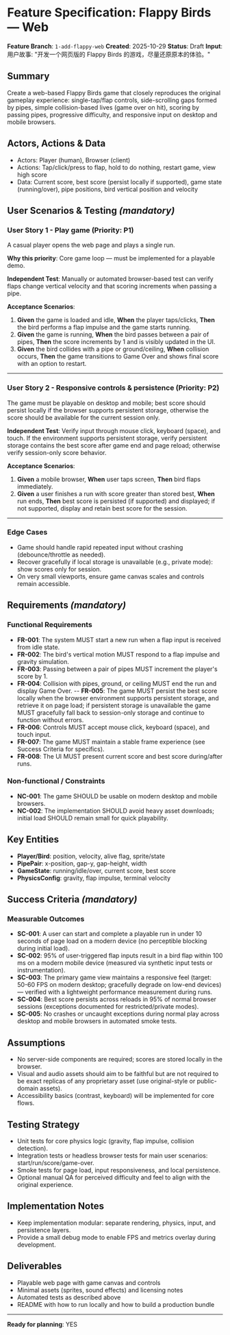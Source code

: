 # Feature Specification: Flappy Birds — Web

**Feature Branch**: `1-add-flappy-web`
**Created**: 2025-10-29
**Status**: Draft
**Input**: 用户故事: "开发一个网页版的 Flappy Birds 的游戏，尽量还原原本的体验。"

## Summary

Create a web-based Flappy Birds game that closely reproduces the original gameplay
experience: single-tap/flap controls, side-scrolling gaps formed by pipes, simple
collision-based lives (game over on hit), scoring by passing pipes, progressive
difficulty, and responsive input on desktop and mobile browsers.

## Actors, Actions & Data

- Actors: Player (human), Browser (client)
- Actions: Tap/click/press to flap, hold to do nothing, restart game, view high score
- Data: Current score, best score (persist locally if supported), game state (running/over),
  pipe positions, bird vertical position and velocity

## User Scenarios & Testing *(mandatory)*

### User Story 1 - Play game (Priority: P1)

A casual player opens the web page and plays a single run.

**Why this priority**: Core game loop — must be implemented for a playable demo.

**Independent Test**: Manually or automated browser-based test can verify flaps
change vertical velocity and that scoring increments when passing a pipe.

**Acceptance Scenarios**:

1. **Given** the game is loaded and idle, **When** the player taps/clicks, **Then** the
   bird performs a flap impulse and the game starts running.
2. **Given** the game is running, **When** the bird passes between a pair of pipes,
   **Then** the score increments by 1 and is visibly updated in the UI.
3. **Given** the bird collides with a pipe or ground/ceiling, **When** collision occurs,
   **Then** the game transitions to Game Over and shows final score with an option to restart.

---

### User Story 2 - Responsive controls & persistence (Priority: P2)

The game must be playable on desktop and mobile; best score should persist locally if the
browser supports persistent storage, otherwise the score should be available for the
current session only.

**Independent Test**: Verify input through mouse click, keyboard (space), and touch.
If the environment supports persistent storage, verify persistent storage contains the best
score after game end and page reload; otherwise verify session-only score behavior.

**Acceptance Scenarios**:

1. **Given** a mobile browser, **When** user taps screen, **Then** bird flaps immediately.
2. **Given** a user finishes a run with score greater than stored best, **When** run ends,
   **Then** best score is persisted (if supported) and displayed; if not supported, display
   and retain best score for the session.

---

### Edge Cases

- Game should handle rapid repeated input without crashing (debounce/throttle as needed).
- Recover gracefully if local storage is unavailable (e.g., private mode): show scores
  only for session.
- On very small viewports, ensure game canvas scales and controls remain accessible.

## Requirements *(mandatory)*

### Functional Requirements

- **FR-001**: The system MUST start a new run when a flap input is received from idle state.
- **FR-002**: The bird's vertical motion MUST respond to a flap impulse and gravity simulation.
- **FR-003**: Passing between a pair of pipes MUST increment the player's score by 1.
- **FR-004**: Collision with pipes, ground, or ceiling MUST end the run and display Game Over.
-- **FR-005**: The game MUST persist the best score locally when the browser environment
  supports persistent storage, and retrieve it on page load; if persistent storage is
  unavailable the game MUST gracefully fall back to session-only storage and continue
  to function without errors.
- **FR-006**: Controls MUST accept mouse click, keyboard (space), and touch input.
- **FR-007**: The game MUST maintain a stable frame experience (see Success Criteria for specifics).
- **FR-008**: The UI MUST present current score and best score during/after runs.

### Non-functional / Constraints

- **NC-001**: The game SHOULD be usable on modern desktop and mobile browsers.
- **NC-002**: The implementation SHOULD avoid heavy asset downloads; initial load
  SHOULD remain small for quick playability.

## Key Entities

- **Player/Bird**: position, velocity, alive flag, sprite/state
- **PipePair**: x-position, gap-y, gap-height, width
- **GameState**: running/idle/over, current score, best score
- **PhysicsConfig**: gravity, flap impulse, terminal velocity

## Success Criteria *(mandatory)*

### Measurable Outcomes

- **SC-001**: A user can start and complete a playable run in under 10 seconds of page
  load on a modern device (no perceptible blocking during initial load).
- **SC-002**: 95% of user-triggered flap inputs result in a bird flap within 100 ms on
  a modern mobile device (measured via synthetic input tests or instrumentation).
- **SC-003**: The primary game view maintains a responsive feel (target: 50-60 FPS on
  modern desktop; gracefully degrade on low-end devices) — verified with a lightweight
  performance measurement during runs.
- **SC-004**: Best score persists across reloads in 95% of normal browser sessions
  (exceptions documented for restricted/private modes).
- **SC-005**: No crashes or uncaught exceptions during normal play across desktop and
  mobile browsers in automated smoke tests.

## Assumptions

- No server-side components are required; scores are stored locally in the browser.
- Visual and audio assets should aim to be faithful but are not required to be exact
  replicas of any proprietary asset (use original-style or public-domain assets).
- Accessibility basics (contrast, keyboard) will be implemented for core flows.

## Testing Strategy

- Unit tests for core physics logic (gravity, flap impulse, collision detection).
- Integration tests or headless browser tests for main user scenarios: start/run/score/game-over.
- Smoke tests for page load, input responsiveness, and local persistence.
- Optional manual QA for perceived difficulty and feel to align with the original experience.

## Implementation Notes

- Keep implementation modular: separate rendering, physics, input, and persistence layers.
- Provide a small debug mode to enable FPS and metrics overlay during development.

## Deliverables

- Playable web page with game canvas and controls
- Minimal assets (sprites, sound effects) and licensing notes
- Automated tests as described above
- README with how to run locally and how to build a production bundle

---

**Ready for planning**: YES
